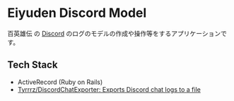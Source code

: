 # Eiyuden Discord Model
百英雄伝 の [Discord](discord.gg/eiyuden) のログのモデルの作成や操作等をするアプリケーションです。

## Tech Stack
- ActiveRecord (Ruby on Rails)
- [Tyrrrz/DiscordChatExporter: Exports Discord chat logs to a file](https://github.com/Tyrrrz/DiscordChatExporter)
